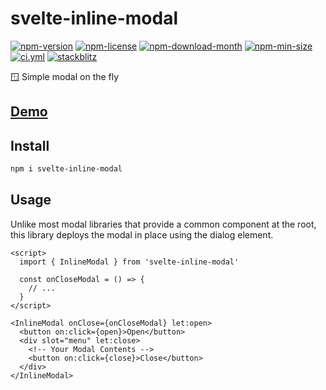 <!----- BEGIN GHOST DOCS HEADER ----->

# svelte-inline-modal

[![npm-version](https://img.shields.io/npm/v/svelte-inline-modal)](https://npmjs.com/package/svelte-inline-modal) [![npm-license](https://img.shields.io/npm/l/svelte-inline-modal)](https://npmjs.com/package/svelte-inline-modal) [![npm-download-month](https://img.shields.io/npm/dm/svelte-inline-modal)](https://npmjs.com/package/svelte-inline-modal) [![npm-min-size](https://img.shields.io/bundlephobia/min/svelte-inline-modal)](https://npmjs.com/package/svelte-inline-modal) [![ci.yml](https://github.com/jill64/svelte-inline-modal/actions/workflows/ci.yml/badge.svg)](https://github.com/jill64/svelte-inline-modal/actions/workflows/ci.yml) [![stackblitz](https://img.shields.io/badge/StackBlitz-svelte--inline--modal-dodgerblue)](https://stackblitz.com/edit/svelte-inline-modal?file=src%2Froutes%2FDemo.svelte)

🪟 Simple modal on the fly

## [Demo](https://stackblitz.com/edit/svelte-inline-modal?file=src%2Froutes%2FDemo.svelte)

## Install

```sh
npm i svelte-inline-modal
```

<!----- END GHOST DOCS HEADER ----->

## Usage

Unlike most modal libraries that provide a common component at the root, this library deploys the modal in place using the dialog element.

```svelte
<script>
  import { InlineModal } from 'svelte-inline-modal'

  const onCloseModal = () => {
    // ...
  }
</script>

<InlineModal onClose={onCloseModal} let:open>
  <button on:click={open}>Open</button>
  <div slot="menu" let:close>
    <!-- Your Modal Contents -->
    <button on:click={close}>Close</button>
  </div>
</InlineModal>
```
